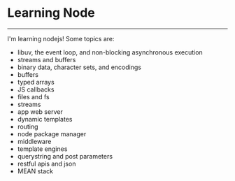 # Learning Node

---

I'm learning nodejs!
Some topics are:
- libuv, the event loop, and non-blocking asynchronous execution
- streams and buffers
- binary data, character sets, and encodings
- buffers
- typed arrays
- JS callbacks
- files and fs
- streams
- app web server
- dynamic templates
- routing
- node package manager
- middleware
- template engines
- querystring and post parameters
- restful apis and json
- MEAN stack
